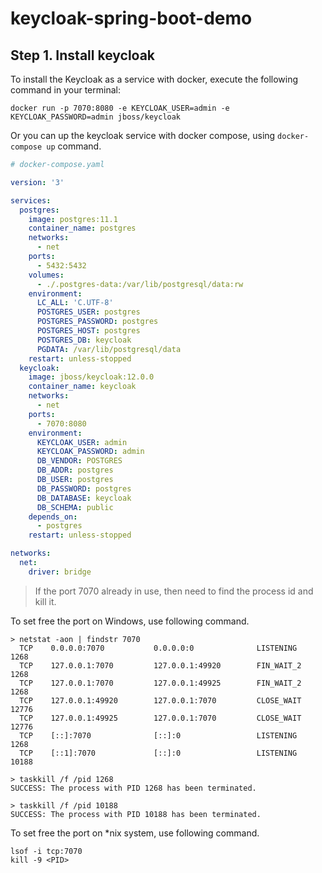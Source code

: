 # keycloak-spring-boot-demo

## Step 1. Install keycloak
To install the Keycloak as a service with docker, execute the following command in your terminal:
```
docker run -p 7070:8080 -e KEYCLOAK_USER=admin -e KEYCLOAK_PASSWORD=admin jboss/keycloak
```

Or you can up the keycloak service with docker compose, using `docker-compose up` command.
```yaml
# docker-compose.yaml

version: '3'

services:
  postgres:
    image: postgres:11.1
    container_name: postgres
    networks:
      - net
    ports:
      - 5432:5432
    volumes:
      - ./.postgres-data:/var/lib/postgresql/data:rw
    environment:
      LC_ALL: 'C.UTF-8'
      POSTGRES_USER: postgres
      POSTGRES_PASSWORD: postgres
      POSTGRES_HOST: postgres
      POSTGRES_DB: keycloak
      PGDATA: /var/lib/postgresql/data
    restart: unless-stopped
  keycloak:
    image: jboss/keycloak:12.0.0
    container_name: keycloak
    networks:
      - net
    ports:
      - 7070:8080
    environment:
      KEYCLOAK_USER: admin
      KEYCLOAK_PASSWORD: admin
      DB_VENDOR: POSTGRES
      DB_ADDR: postgres
      DB_USER: postgres
      DB_PASSWORD: postgres
      DB_DATABASE: keycloak
      DB_SCHEMA: public
    depends_on:
      - postgres
    restart: unless-stopped

networks:
  net:
    driver: bridge
```

> If the port 7070 already in use, then need to find the process id and kill it.

To set free the port on Windows, use following command.
```
> netstat -aon | findstr 7070
  TCP    0.0.0.0:7070           0.0.0.0:0              LISTENING       1268
  TCP    127.0.0.1:7070         127.0.0.1:49920        FIN_WAIT_2      1268
  TCP    127.0.0.1:7070         127.0.0.1:49925        FIN_WAIT_2      1268
  TCP    127.0.0.1:49920        127.0.0.1:7070         CLOSE_WAIT      12776
  TCP    127.0.0.1:49925        127.0.0.1:7070         CLOSE_WAIT      12776
  TCP    [::]:7070              [::]:0                 LISTENING       1268
  TCP    [::1]:7070             [::]:0                 LISTENING       10188
  
> taskkill /f /pid 1268
SUCCESS: The process with PID 1268 has been terminated.

> taskkill /f /pid 10188
SUCCESS: The process with PID 10188 has been terminated.
```

To set free the port on \*nix system, use following command.
```
lsof -i tcp:7070
kill -9 <PID>
```
